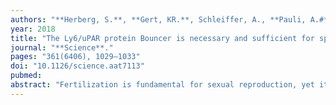```yaml
---
authors: "**Herberg, S.**, **Gert, KR.**, Schleiffer, A., **Pauli, A.#**"
year: 2018
title: "The Ly6/uPAR protein Bouncer is necessary and sufficient for species-specific fertilization"
journal: "**Science**."
pages: "361(6406), 1029–1033"
doi: "10.1126/science.aat7113"
pubmed: 
abstract: "Fertilization is fundamental for sexual reproduction, yet its molecular mechanisms are poorly understood. We found that an oocyte-expressed Ly6/uPAR protein, which we call Bouncer, is a crucial fertilization factor in zebrafish. Membrane-bound Bouncer mediates sperm-egg binding and is thus essential for sperm entry into the egg. Remarkably, Bouncer not only is required for sperm-egg interaction but is also sufficient to allow cross-species fertilization between zebrafish and medaka, two fish species that diverged more than 200 million years ago. Our study thus identifies Bouncer as a key determinant of species-specific fertilization in fish. Bouncer’s closest homolog in tetrapods, SPACA4, is restricted to the male germline in internally fertilizing vertebrates, which suggests that our findings in fish have relevance to human biology."
---
```

